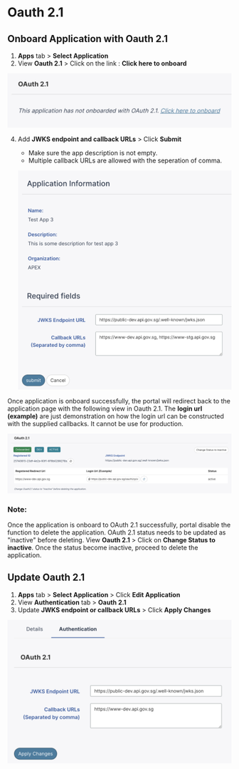 # Oauth 2.1

## Onboard Application with Oauth 2.1

1. **Apps** tab > **Select Application**
2. View **Oauth 2.1** > Click on the link : **Click here to onboard**

![Image](./image/oauth/onboard-oauth.png)

4. Add **JWKS endpoint and callback URLs** > Click **Submit**

   - Make sure the app description is not empty.
   - Multiple callback URLs are allowed with the seperation of comma.

   ![Image](./image/oauth/onboarding-oauth.png)

Once application is onboard successfully, the portal will redirect back to the application page with the following view in Oauth 2.1. The **login url (example)** are just demonstration on how the login url can be constructed with the supplied callbacks. It cannot be use for production.

![Image](./image/oauth/onboarded-oauth.png)

### Note:

Once the application is onboard to OAuth 2.1 successfully, portal disable the function to delete the application. OAuth 2.1 status needs to be updated as "inactive" before deleting. View **Oauth 2.1** > Click on **Change Status to inactive**. Once the status become inactive, proceed to delete the application.

## Update Oauth 2.1

1. **Apps** tab > **Select Application** > Click **Edit Application**
2. View **Authentication** tab > **Oauth 2.1**
3. Update **JWKS endpoint or callback URLs** > Click **Apply Changes**

![Image](./image/oauth/update-oauth-info.png)
